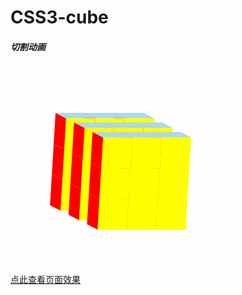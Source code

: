# CSS3-cube
##### 切割动画<br>
![gif图](https://github.com/Tinayu0915/CSS3-cube/blob/master/cube.gif)</br>
[点此查看页面效果](https://tinayu0915.github.io/CSS3-cube/)
